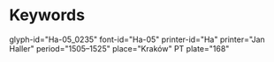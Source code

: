 # Keywords
glyph-id="Ha-05_0235"
font-id="Ha-05"
printer-id="Ha"
printer="Jan Haller"
period="1505–1525"
place="Kraków"
PT plate="168"
